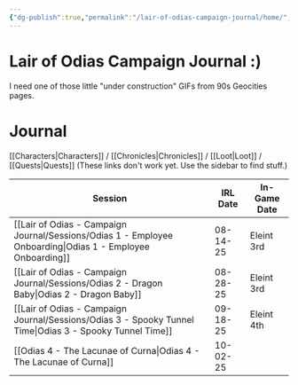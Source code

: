 ```yaml
---
{"dg-publish":true,"permalink":"/lair-of-odias-campaign-journal/home/","tags":["gardenEntry"]}
---
```


# Lair of Odias Campaign Journal :)

I need one of those little "under construction" GIFs from 90s Geocities pages.
# Journal
[[Characters\|Characters]] / [[Chronicles\|Chronicles]] / [[Loot\|Loot]] / [[Quests\|Quests]] 
(These links don't work yet. Use the sidebar to find stuff.)

| Session                            | IRL Date | In-Game Date |
| ---------------------------------- | -------- | ------------ |
| [[Lair of Odias - Campaign Journal/Sessions/Odias 1 - Employee Onboarding\|Odias 1 - Employee Onboarding]]  | 08-14-25 | Eleint 3rd   |
| [[Lair of Odias - Campaign Journal/Sessions/Odias 2 - Dragon Baby\|Odias 2 - Dragon Baby]]          | 08-28-25 | Eleint 3rd   |
| [[Lair of Odias - Campaign Journal/Sessions/Odias 3 - Spooky Tunnel Time\|Odias 3 - Spooky Tunnel Time]]   | 09-18-25 | Eleint 4th   |
| [[Odias 4 - The Lacunae of Curna\|Odias 4 - The Lacunae of Curna]] | 10-02-25 |              |
